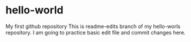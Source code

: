 # hello-world
My first github repository
This is readme-edits branch of my hello-worls repository. I am going to practice basic edit file and commit changes here.
